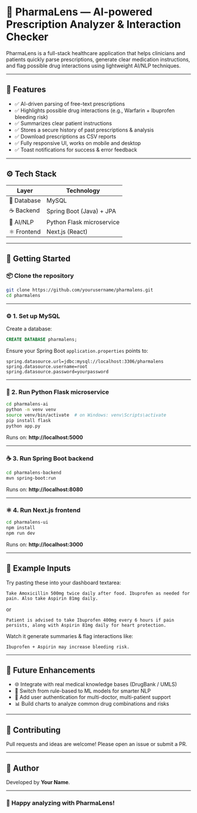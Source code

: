 # 💊 PharmaLens — AI-powered Prescription Analyzer & Interaction Checker

PharmaLens is a full-stack healthcare application that helps clinicians and patients quickly parse prescriptions, generate clear medication instructions, and flag possible drug interactions using lightweight AI/NLP techniques.

---

## 🚀 Features
- ✅ AI-driven parsing of free-text prescriptions
- ✅ Highlights possible drug interactions (e.g., Warfarin + Ibuprofen bleeding risk)
- ✅ Summarizes clear patient instructions
- ✅ Stores a secure history of past prescriptions & analysis
- ✅ Download prescriptions as CSV reports
- ✅ Fully responsive UI, works on mobile and desktop
- ✅ Toast notifications for success & error feedback

---

## ⚙️ Tech Stack
| Layer         | Technology                     |
|---------------|--------------------------------|
| 🐬 Database   | MySQL                          |
| ☕ Backend    | Spring Boot (Java) + JPA       |
| 🐍 AI/NLP     | Python Flask microservice      |
| ⚛️ Frontend   | Next.js (React)                |

---

## 🚀 Getting Started

### 📦 Clone the repository
```bash
git clone https://github.com/yourusername/pharmalens.git
cd pharmalens
```

---

### ⚙️ 1. Set up MySQL
Create a database:
```sql
CREATE DATABASE pharmalens;
```
Ensure your Spring Boot `application.properties` points to:
```
spring.datasource.url=jdbc:mysql://localhost:3306/pharmalens
spring.datasource.username=root
spring.datasource.password=yourpassword
```

---

### 🐍 2. Run Python Flask microservice
```bash
cd pharmalens-ai
python -m venv venv
source venv/bin/activate  # on Windows: venv\Scripts\activate
pip install flask
python app.py
```
Runs on: **http://localhost:5000**

---

### ☕ 3. Run Spring Boot backend
```bash
cd pharmalens-backend
mvn spring-boot:run
```
Runs on: **http://localhost:8080**

---

### ⚛️ 4. Run Next.js frontend
```bash
cd pharmalens-ui
npm install
npm run dev
```
Runs on: **http://localhost:3000**

---

## 📝 Example Inputs
Try pasting these into your dashboard textarea:

```
Take Amoxicillin 500mg twice daily after food. Ibuprofen as needed for pain. Also take Aspirin 81mg daily.
```

or

```
Patient is advised to take Ibuprofen 400mg every 6 hours if pain persists, along with Aspirin 81mg daily for heart protection.
```

Watch it generate summaries & flag interactions like:
```
Ibuprofen + Aspirin may increase bleeding risk.
```

---

## 🚀 Future Enhancements
- 🌐 Integrate with real medical knowledge bases (DrugBank / UMLS)
- 🤖 Switch from rule-based to ML models for smarter NLP
- 🔐 Add user authentication for multi-doctor, multi-patient support
- 📊 Build charts to analyze common drug combinations and risks

---

## 🙌 Contributing
Pull requests and ideas are welcome! Please open an issue or submit a PR.

---

## 🚀 Author
Developed by **Your Name**.

---

### 🎯 Happy analyzing with **PharmaLens**!
